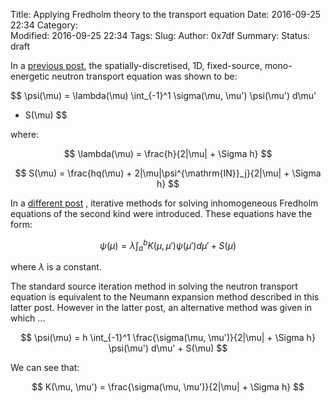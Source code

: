 Title: Applying Fredholm theory to the transport equation
Date: 2016-09-25 22:34
Category:  
Modified: 2016-09-25 22:34
Tags: 
Slug: 
Author: 0x7df
Summary: 
Status: draft

In a [previous post](discretisation-of-the-1d-neutron-transport-equation.md),
the spatially-discretised, 1D, fixed-source, mono-energetic neutron transport
equation was shown to be: 

$$ \psi(\mu) = \lambda(\mu) \int_{-1}^1 \sigma(\mu, \mu') \psi(\mu') d\mu'
+ S(\mu) $$

where:

$$ \lambda(\mu) = \frac{h}{2|\mu| + \Sigma h} $$

$$ S(\mu) = \frac{hq(\mu) + 2|\mu|\psi^{\mathrm{IN}}_j}{2|\mu| + \Sigma h} $$

In a [different post](fredholm-integral-equations-and-the-resolvent-kernel.md)
, iterative methods for solving inhomogeneous Fredholm equations of the second
kind were introduced. These equations have the form:

$$ \psi(\mu) = \lambda \int_a^b K(\mu, \mu') \psi(\mu') d\mu' + S(\mu) $$

where $\lambda$ is a constant.

The standard source iteration method in solving the neutron transport equation
is equivalent to the Neumann expansion method described in this latter post.
However in the latter post, an alternative method was given in which ...


$$ \psi(\mu) = h \int_{-1}^1 \frac{\sigma(\mu, \mu')}{2|\mu| + \Sigma h}
\psi(\mu') d\mu' + S(\mu) $$

We can see that:

$$ K(\mu, \mu') = \frac{\sigma(\mu, \mu')}{2|\mu| + \Sigma h} $$


